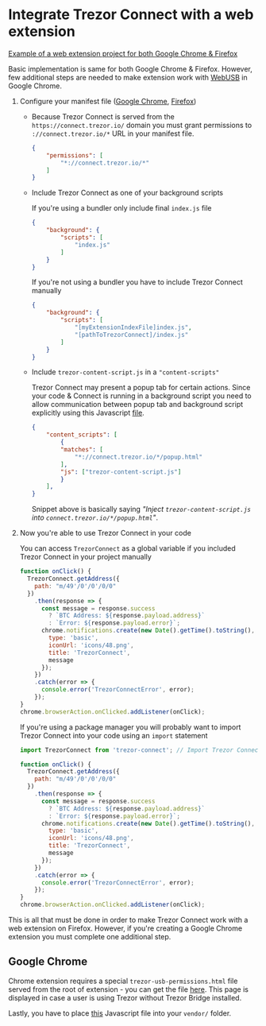 # Integrate Trezor Connect with a web extension

[Example of a web extension project for both Google Chrome & Firefox](https://github.com/trezor/connect-explorer/tree/webextensions)

Basic implementation is same for both Google Chrome & Firefox. However, few additional steps are needed to make extension work with [WebUSB](https://wicg.github.io/webusb/) in Google Chrome.

1. Configure your manifest file ([Google Chrome](https://github.com/trezor/connect-explorer/blob/webextensions/manifest-chrome.json), [Firefox](https://github.com/trezor/connect-explorer/blob/webextensions/manifest-firefox.json))

   - Because Trezor Connect is served from the `https://connect.trezor.io/` domain you must grant permissions to `://connect.trezor.io/*` URL in your manifest file.

     ```JSON
     {
         "permissions": [
             "*://connect.trezor.io/*"
         ]
     }
     ```

   - Include Trezor Connect as one of your background scripts

     If you're using a bundler only include final `index.js` file

     ```JSON
     {
         "background": {
             "scripts": [
                 "index.js"
             ]
         }
     }
     ```

     If you're not using a bundler you have to include Trezor Connect manually

     ```JSON
     {
         "background": {
             "scripts": [
                 "[myExtensionIndexFile]index.js",
                 "[pathToTrezorConnect]/index.js"
             ]
         }
     }
     ```

   - Include `trezor-content-script.js` in a `"content-scripts"`

     Trezor Connect may present a popup tab for certain actions. Since your code & Connect is running in a background script you need to allow communication between popup tab and background script explicitly using this Javascript [file](https://github.com/trezor/connect/blob/develop/src/js/webextension/trezor-content-script.js).

     ```JSON
     {
         "content_scripts": [
             {
             "matches": [
                 "*://connect.trezor.io/*/popup.html"
             ],
             "js": ["trezor-content-script.js"]
             }
         ],
     }
     ```

     Snippet above is basically saying _"Inject `trezor-content-script.js` into `connect.trezor.io/*/popup.html`"_.

2) Now you're able to use Trezor Connect in your code

   You can access `TrezorConnect` as a global variable if you included Trezor Connect in your project manually

   ```javascript
   function onClick() {
     TrezorConnect.getAddress({
       path: "m/49'/0'/0'/0/0"
     })
       .then(response => {
         const message = response.success
           ? `BTC Address: ${response.payload.address}`
           : `Error: ${response.payload.error}`;
         chrome.notifications.create(new Date().getTime().toString(), {
           type: 'basic',
           iconUrl: 'icons/48.png',
           title: 'TrezorConnect',
           message
         });
       })
       .catch(error => {
         console.error('TrezorConnectError', error);
       });
   }
   chrome.browserAction.onClicked.addListener(onClick);
   ```

   If you're using a package manager you will probably want to import Trezor Connect into your code using an `import` statement

   ```javascript
   import TrezorConnect from 'trezor-connect'; // Import Trezor Connect

   function onClick() {
     TrezorConnect.getAddress({
       path: "m/49'/0'/0'/0/0"
     })
       .then(response => {
         const message = response.success
           ? `BTC Address: ${response.payload.address}`
           : `Error: ${response.payload.error}`;
         chrome.notifications.create(new Date().getTime().toString(), {
           type: 'basic',
           iconUrl: 'icons/48.png',
           title: 'TrezorConnect',
           message
         });
       })
       .catch(error => {
         console.error('TrezorConnectError', error);
       });
   }
   chrome.browserAction.onClicked.addListener(onClick);
   ```

This is all that must be done in order to make Trezor Connect work with a web extension on Firefox.
However, if you're creating a Google Chrome extension you must complete one additional step.

## Google Chrome

Chrome extension requires a special `trezor-usb-permissions.html` file served from the root of extension - you can get the file [here](https://github.com/trezor/connect/blob/develop/src/js/webextension/trezor-usb-permissions.html).
This page is displayed in case a user is using Trezor without Trezor Bridge installed.

Lastly, you have to place [this](https://github.com/trezor/connect/blob/develop/src/js/webextension/trezor-usb-permissions.js) Javascript file into your `vendor/` folder.

